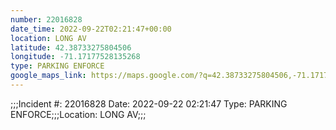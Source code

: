 ```yaml
---
number: 22016828
date_time: 2022-09-22T02:21:47+00:00
location: LONG AV
latitude: 42.38733275804506
longitude: -71.17177528135268
type: PARKING ENFORCE
google_maps_link: https://maps.google.com/?q=42.38733275804506,-71.17177528135268
---
```


;;;Incident #: 22016828  Date: 2022-09-22 02:21:47   Type: PARKING ENFORCE;;;Location: LONG AV;;;
